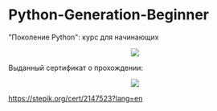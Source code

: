 # Python-Generation-Beginner

"Поколение Python": курс для начинающих
<p align="center">
    <a href="https://stepik.org/course/58852?search=3211567297">
        <img src="https://cdn.stepik.net/media/cache/images/courses/58852/cover_VKXNCa8/1041d1e78ecc504952ef0058071ef02c.png">
    </a>
</p>

Выданный сертификат о прохождении:

<p align="center">
    <a href="https://stepik.org/cert/2147523">
        <img src="https://stepik.org/certificate/38c2b23c5131e96e93d3b0034543b9f82b4b4523.png?resolution=low">
    </a>
</p>

https://stepik.org/cert/2147523?lang=en
